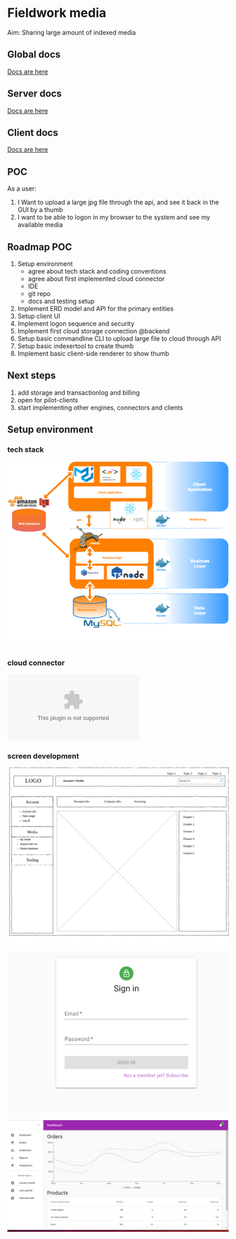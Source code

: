 # Fieldwork media

Aim: Sharing large amount of indexed media

## Global docs

[Docs are here](docs/README.md)

## Server docs

[Docs are here](server/docs/README.md)

## Client docs

[Docs are here](client/README.md)

## POC

As a user:

1. I Want to upload a large jpg file through the api, and see it back in the GUI by a thumb
2. I want to be able to logon in my browser to the system and see my available media

## Roadmap POC

1. Setup environment
    - agree about tech stack and coding conventions
    - agree about first implemented cloud connector
    - IDE
    - git repo
    - docs and testing setup
2. Implement ERD model and API for the primary entities
3. Setup client UI
4. Implement logon sequence and security
5. Implement first cloud storage connection @backend
6. Setup basic commandline CLI to upload large file to cloud through API
7. Setup basic indexertool to create thumb
8. Implement basic client-side renderer to show thumb

## Next steps

1. add storage and transactionlog and billing
2. open for pilot-clients
3. start implementing other engines, connectors and clients

## Setup environment

### tech stack

![Stack overview](docs/img/Stack.png)

### cloud connector

![Stack overview](docs/img/pricing.xlsx)

### screen development

![Wireframes](client/docs/img/Wireframe.png)

![Wireframes](client/docs/img/Login.png)

![Wireframes](client/docs/img/MaterialUI.png)